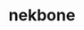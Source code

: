 ---
title: "nekbone"
layout: cache
categories: [package, develop]
meta: {"versions": ["17.0"], "compilers": ["gcc@=7.3.1"], "oss": ["amzn2"], "platforms": ["linux"], "targets": ["aarch64", "neoverse_n1", "x86_64_v3"], "stacks": ["aws-ahug", "aws-ahug-aarch64", "root"], "num_specs": 25, "num_specs_by_stack": {"root": 25, "aws-ahug-aarch64": 20, "aws-ahug": 5}}
spec_details: [{"hash": "vphc5lxqzsw2sksaffz2fambkrdl56ic", "compiler": "gcc@=7.3.1", "versions": ["17.0"], "os": "amzn2", "platform": "linux", "target": "aarch64", "variants": ["build_system=generic", "+mpi"], "stacks": ["root", "aws-ahug-aarch64"], "size": "-", "tarball": "https://binaries.spack.io/develop/build_cache/linux-amzn2-aarch64/gcc-7.3.1/nekbone-17.0/linux-amzn2-aarch64-gcc-7.3.1-nekbone-17.0-vphc5lxqzsw2sksaffz2fambkrdl56ic.spack"}, {"hash": "3cp3fy52elmemqyfw2rmvzpfxyfuo5fw", "compiler": "gcc@=7.3.1", "versions": ["17.0"], "os": "amzn2", "platform": "linux", "target": "aarch64", "variants": ["build_system=generic", "+mpi"], "stacks": ["root", "aws-ahug-aarch64"], "size": "-", "tarball": "https://binaries.spack.io/develop/build_cache/linux-amzn2-aarch64/gcc-7.3.1/nekbone-17.0/linux-amzn2-aarch64-gcc-7.3.1-nekbone-17.0-3cp3fy52elmemqyfw2rmvzpfxyfuo5fw.spack"}, {"hash": "e3ghitweuwtmu3d5p5rus6ogfs2uae6q", "compiler": "gcc@=7.3.1", "versions": ["17.0"], "os": "amzn2", "platform": "linux", "target": "aarch64", "variants": ["build_system=generic", "+mpi"], "stacks": ["root", "aws-ahug-aarch64"], "size": "-", "tarball": "https://binaries.spack.io/develop/build_cache/linux-amzn2-aarch64/gcc-7.3.1/nekbone-17.0/linux-amzn2-aarch64-gcc-7.3.1-nekbone-17.0-e3ghitweuwtmu3d5p5rus6ogfs2uae6q.spack"}, {"hash": "b2zxvnw736r62myrh7iptgxnh2jozwcj", "compiler": "gcc@=7.3.1", "versions": ["17.0"], "os": "amzn2", "platform": "linux", "target": "aarch64", "variants": ["build_system=generic", "+mpi"], "stacks": ["root", "aws-ahug-aarch64"], "size": "-", "tarball": "https://binaries.spack.io/develop/build_cache/linux-amzn2-aarch64/gcc-7.3.1/nekbone-17.0/linux-amzn2-aarch64-gcc-7.3.1-nekbone-17.0-b2zxvnw736r62myrh7iptgxnh2jozwcj.spack"}, {"hash": "kj3cv74smfh5jvv5b6vgydpss6kd3kex", "compiler": "gcc@=7.3.1", "versions": ["17.0"], "os": "amzn2", "platform": "linux", "target": "aarch64", "variants": ["build_system=generic", "+mpi"], "stacks": ["root", "aws-ahug-aarch64"], "size": "-", "tarball": "https://binaries.spack.io/develop/build_cache/linux-amzn2-aarch64/gcc-7.3.1/nekbone-17.0/linux-amzn2-aarch64-gcc-7.3.1-nekbone-17.0-kj3cv74smfh5jvv5b6vgydpss6kd3kex.spack"}, {"hash": "g2cjpthjlzpf7264gktpnbggnehs2gp3", "compiler": "gcc@=7.3.1", "versions": ["17.0"], "os": "amzn2", "platform": "linux", "target": "aarch64", "variants": ["build_system=generic", "+mpi"], "stacks": ["root", "aws-ahug-aarch64"], "size": "-", "tarball": "https://binaries.spack.io/develop/build_cache/linux-amzn2-aarch64/gcc-7.3.1/nekbone-17.0/linux-amzn2-aarch64-gcc-7.3.1-nekbone-17.0-g2cjpthjlzpf7264gktpnbggnehs2gp3.spack"}, {"hash": "wvpmxet5epytbjvtyyme4ws6dtqqohep", "compiler": "gcc@=7.3.1", "versions": ["17.0"], "os": "amzn2", "platform": "linux", "target": "aarch64", "variants": ["build_system=generic", "+mpi"], "stacks": ["root", "aws-ahug-aarch64"], "size": "-", "tarball": "https://binaries.spack.io/develop/build_cache/linux-amzn2-aarch64/gcc-7.3.1/nekbone-17.0/linux-amzn2-aarch64-gcc-7.3.1-nekbone-17.0-wvpmxet5epytbjvtyyme4ws6dtqqohep.spack"}, {"hash": "zfagfo3zmg5vqwi2jfzikx4cpgrfdod6", "compiler": "gcc@=7.3.1", "versions": ["17.0"], "os": "amzn2", "platform": "linux", "target": "aarch64", "variants": ["build_system=generic", "+mpi"], "stacks": ["root", "aws-ahug-aarch64"], "size": "-", "tarball": "https://binaries.spack.io/develop/build_cache/linux-amzn2-aarch64/gcc-7.3.1/nekbone-17.0/linux-amzn2-aarch64-gcc-7.3.1-nekbone-17.0-zfagfo3zmg5vqwi2jfzikx4cpgrfdod6.spack"}, {"hash": "zkhq7iytx7id27tcgnpuq35zsumfro35", "compiler": "gcc@=7.3.1", "versions": ["17.0"], "os": "amzn2", "platform": "linux", "target": "aarch64", "variants": ["build_system=generic", "+mpi"], "stacks": ["root", "aws-ahug-aarch64"], "size": "-", "tarball": "https://binaries.spack.io/develop/build_cache/linux-amzn2-aarch64/gcc-7.3.1/nekbone-17.0/linux-amzn2-aarch64-gcc-7.3.1-nekbone-17.0-zkhq7iytx7id27tcgnpuq35zsumfro35.spack"}, {"hash": "ze7pzuzyrm335vcsrrtsjeudlg3cobnu", "compiler": "gcc@=7.3.1", "versions": ["17.0"], "os": "amzn2", "platform": "linux", "target": "aarch64", "variants": ["build_system=generic", "+mpi"], "stacks": ["root", "aws-ahug-aarch64"], "size": "-", "tarball": "https://binaries.spack.io/develop/build_cache/linux-amzn2-aarch64/gcc-7.3.1/nekbone-17.0/linux-amzn2-aarch64-gcc-7.3.1-nekbone-17.0-ze7pzuzyrm335vcsrrtsjeudlg3cobnu.spack"}, {"hash": "2uwyhmhlc3todkrvpcr5wrbkk3rx26ow", "compiler": "gcc@=7.3.1", "versions": ["17.0"], "os": "amzn2", "platform": "linux", "target": "neoverse_n1", "variants": ["build_system=generic", "+mpi"], "stacks": ["root", "aws-ahug-aarch64"], "size": "-", "tarball": "https://binaries.spack.io/develop/build_cache/linux-amzn2-neoverse_n1/gcc-7.3.1/nekbone-17.0/linux-amzn2-neoverse_n1-gcc-7.3.1-nekbone-17.0-2uwyhmhlc3todkrvpcr5wrbkk3rx26ow.spack"}, {"hash": "ewaytfq327cqdsih75inh4p3hx7eaecz", "compiler": "gcc@=7.3.1", "versions": ["17.0"], "os": "amzn2", "platform": "linux", "target": "neoverse_n1", "variants": ["build_system=generic", "+mpi"], "stacks": ["root", "aws-ahug-aarch64"], "size": "-", "tarball": "https://binaries.spack.io/develop/build_cache/linux-amzn2-neoverse_n1/gcc-7.3.1/nekbone-17.0/linux-amzn2-neoverse_n1-gcc-7.3.1-nekbone-17.0-ewaytfq327cqdsih75inh4p3hx7eaecz.spack"}, {"hash": "4yzgxxodl5go5nwfkycqpj7qnohvabt3", "compiler": "gcc@=7.3.1", "versions": ["17.0"], "os": "amzn2", "platform": "linux", "target": "neoverse_n1", "variants": ["build_system=generic", "+mpi"], "stacks": ["root", "aws-ahug-aarch64"], "size": "-", "tarball": "https://binaries.spack.io/develop/build_cache/linux-amzn2-neoverse_n1/gcc-7.3.1/nekbone-17.0/linux-amzn2-neoverse_n1-gcc-7.3.1-nekbone-17.0-4yzgxxodl5go5nwfkycqpj7qnohvabt3.spack"}, {"hash": "nj7diqvlsckf2mxtofomz6wmbiyjqj27", "compiler": "gcc@=7.3.1", "versions": ["17.0"], "os": "amzn2", "platform": "linux", "target": "neoverse_n1", "variants": ["build_system=generic", "+mpi"], "stacks": ["root", "aws-ahug-aarch64"], "size": "-", "tarball": "https://binaries.spack.io/develop/build_cache/linux-amzn2-neoverse_n1/gcc-7.3.1/nekbone-17.0/linux-amzn2-neoverse_n1-gcc-7.3.1-nekbone-17.0-nj7diqvlsckf2mxtofomz6wmbiyjqj27.spack"}, {"hash": "t4wubgpz6uowjukvrsfnfzcjzs354cfy", "compiler": "gcc@=7.3.1", "versions": ["17.0"], "os": "amzn2", "platform": "linux", "target": "neoverse_n1", "variants": ["build_system=generic", "+mpi"], "stacks": ["root", "aws-ahug-aarch64"], "size": "-", "tarball": "https://binaries.spack.io/develop/build_cache/linux-amzn2-neoverse_n1/gcc-7.3.1/nekbone-17.0/linux-amzn2-neoverse_n1-gcc-7.3.1-nekbone-17.0-t4wubgpz6uowjukvrsfnfzcjzs354cfy.spack"}, {"hash": "fuzjvab7b3dhxpfqlect73bxp6iitrlu", "compiler": "gcc@=7.3.1", "versions": ["17.0"], "os": "amzn2", "platform": "linux", "target": "neoverse_n1", "variants": ["build_system=generic", "+mpi"], "stacks": ["root", "aws-ahug-aarch64"], "size": "-", "tarball": "https://binaries.spack.io/develop/build_cache/linux-amzn2-neoverse_n1/gcc-7.3.1/nekbone-17.0/linux-amzn2-neoverse_n1-gcc-7.3.1-nekbone-17.0-fuzjvab7b3dhxpfqlect73bxp6iitrlu.spack"}, {"hash": "pstdxoh4m7oz2bupukwbfohpbhv6gx4r", "compiler": "gcc@=7.3.1", "versions": ["17.0"], "os": "amzn2", "platform": "linux", "target": "neoverse_n1", "variants": ["build_system=generic", "+mpi"], "stacks": ["root", "aws-ahug-aarch64"], "size": "-", "tarball": "https://binaries.spack.io/develop/build_cache/linux-amzn2-neoverse_n1/gcc-7.3.1/nekbone-17.0/linux-amzn2-neoverse_n1-gcc-7.3.1-nekbone-17.0-pstdxoh4m7oz2bupukwbfohpbhv6gx4r.spack"}, {"hash": "tno7uxpufyctfhxorpfubjdh5wvneq4f", "compiler": "gcc@=7.3.1", "versions": ["17.0"], "os": "amzn2", "platform": "linux", "target": "neoverse_n1", "variants": ["build_system=generic", "+mpi"], "stacks": ["root", "aws-ahug-aarch64"], "size": "-", "tarball": "https://binaries.spack.io/develop/build_cache/linux-amzn2-neoverse_n1/gcc-7.3.1/nekbone-17.0/linux-amzn2-neoverse_n1-gcc-7.3.1-nekbone-17.0-tno7uxpufyctfhxorpfubjdh5wvneq4f.spack"}, {"hash": "vvrhmp3ub2eqqct6kwat2ilwimaotq2p", "compiler": "gcc@=7.3.1", "versions": ["17.0"], "os": "amzn2", "platform": "linux", "target": "neoverse_n1", "variants": ["build_system=generic", "+mpi"], "stacks": ["root", "aws-ahug-aarch64"], "size": "-", "tarball": "https://binaries.spack.io/develop/build_cache/linux-amzn2-neoverse_n1/gcc-7.3.1/nekbone-17.0/linux-amzn2-neoverse_n1-gcc-7.3.1-nekbone-17.0-vvrhmp3ub2eqqct6kwat2ilwimaotq2p.spack"}, {"hash": "5dinvdt2fjfxtnmpplqiilmdgaaic66p", "compiler": "gcc@=7.3.1", "versions": ["17.0"], "os": "amzn2", "platform": "linux", "target": "neoverse_n1", "variants": ["build_system=generic", "+mpi"], "stacks": ["root", "aws-ahug-aarch64"], "size": "-", "tarball": "https://binaries.spack.io/develop/build_cache/linux-amzn2-neoverse_n1/gcc-7.3.1/nekbone-17.0/linux-amzn2-neoverse_n1-gcc-7.3.1-nekbone-17.0-5dinvdt2fjfxtnmpplqiilmdgaaic66p.spack"}, {"hash": "z6mageqrto6ozn76lc4o3n554lzfomdw", "compiler": "gcc@=7.3.1", "versions": ["17.0"], "os": "amzn2", "platform": "linux", "target": "x86_64_v3", "variants": ["build_system=generic", "+mpi"], "stacks": ["root", "aws-ahug"], "size": "-", "tarball": "https://binaries.spack.io/develop/build_cache/linux-amzn2-x86_64_v3/gcc-7.3.1/nekbone-17.0/linux-amzn2-x86_64_v3-gcc-7.3.1-nekbone-17.0-z6mageqrto6ozn76lc4o3n554lzfomdw.spack"}, {"hash": "kcgrim3izrwi4dld7u75adhae5dlinpi", "compiler": "gcc@=7.3.1", "versions": ["17.0"], "os": "amzn2", "platform": "linux", "target": "x86_64_v3", "variants": ["build_system=generic", "+mpi"], "stacks": ["root", "aws-ahug"], "size": "-", "tarball": "https://binaries.spack.io/develop/build_cache/linux-amzn2-x86_64_v3/gcc-7.3.1/nekbone-17.0/linux-amzn2-x86_64_v3-gcc-7.3.1-nekbone-17.0-kcgrim3izrwi4dld7u75adhae5dlinpi.spack"}, {"hash": "dento3tnqqrsnkhwugbblri7a56yjobf", "compiler": "gcc@=7.3.1", "versions": ["17.0"], "os": "amzn2", "platform": "linux", "target": "x86_64_v3", "variants": ["build_system=generic", "+mpi"], "stacks": ["root", "aws-ahug"], "size": "-", "tarball": "https://binaries.spack.io/develop/build_cache/linux-amzn2-x86_64_v3/gcc-7.3.1/nekbone-17.0/linux-amzn2-x86_64_v3-gcc-7.3.1-nekbone-17.0-dento3tnqqrsnkhwugbblri7a56yjobf.spack"}, {"hash": "fjqo67cyvzdalxohmjpbounenminhzoq", "compiler": "gcc@=7.3.1", "versions": ["17.0"], "os": "amzn2", "platform": "linux", "target": "x86_64_v3", "variants": ["build_system=generic", "+mpi"], "stacks": ["root", "aws-ahug"], "size": "-", "tarball": "https://binaries.spack.io/develop/build_cache/linux-amzn2-x86_64_v3/gcc-7.3.1/nekbone-17.0/linux-amzn2-x86_64_v3-gcc-7.3.1-nekbone-17.0-fjqo67cyvzdalxohmjpbounenminhzoq.spack"}, {"hash": "nv3b5or75ur3dw2lujv77ohcsbg2gw4f", "compiler": "gcc@=7.3.1", "versions": ["17.0"], "os": "amzn2", "platform": "linux", "target": "x86_64_v3", "variants": ["build_system=generic", "+mpi"], "stacks": ["root", "aws-ahug"], "size": "-", "tarball": "https://binaries.spack.io/develop/build_cache/linux-amzn2-x86_64_v3/gcc-7.3.1/nekbone-17.0/linux-amzn2-x86_64_v3-gcc-7.3.1-nekbone-17.0-nv3b5or75ur3dw2lujv77ohcsbg2gw4f.spack"}]
---